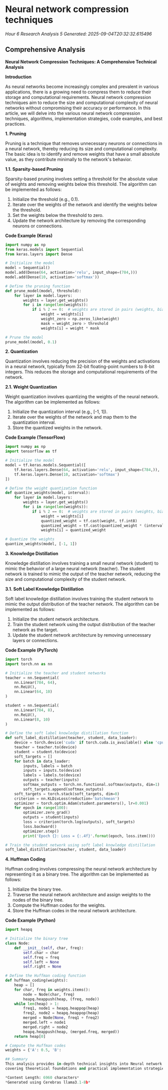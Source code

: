# Neural network compression techniques
*Hour 6 Research Analysis 5*
*Generated: 2025-09-04T20:32:32.615496*

## Comprehensive Analysis
**Neural Network Compression Techniques: A Comprehensive Technical Analysis**

**Introduction**

As neural networks become increasingly complex and prevalent in various applications, there is a growing need to compress them to reduce their storage and computational requirements. Neural network compression techniques aim to reduce the size and computational complexity of neural networks without compromising their accuracy or performance. In this article, we will delve into the various neural network compression techniques, algorithms, implementation strategies, code examples, and best practices.

**1. Pruning**

Pruning is a technique that removes unnecessary neurons or connections in a neural network, thereby reducing its size and computational complexity. The basic idea is to identify and remove weights that have a small absolute value, as they contribute minimally to the network's behavior.

**1.1. Sparsity-based Pruning**

Sparsity-based pruning involves setting a threshold for the absolute value of weights and removing weights below this threshold. The algorithm can be implemented as follows:

1.  Initialize the threshold (e.g., 0.1).
2.  Iterate over the weights of the network and identify the weights below the threshold.
3.  Set the weights below the threshold to zero.
4.  Update the network architecture by removing the corresponding neurons or connections.

**Code Example (Keras)**

```python
import numpy as np
from keras.models import Sequential
from keras.layers import Dense

# Initialize the model
model = Sequential()
model.add(Dense(64, activation='relu', input_shape=(784,)))
model.add(Dense(10, activation='softmax'))

# Define the pruning function
def prune_model(model, threshold):
    for layer in model.layers:
        weights = layer.get_weights()
        for i in range(len(weights)):
            if i % 2 == 0:  # weights are stored in pairs (weights, biases)
                weight = weights[i]
                weight_zero = np.zeros_like(weight)
                mask = weight_zero > threshold
                weights[i] = weight * mask

# Prune the model
prune_model(model, 0.1)
```

**2. Quantization**

Quantization involves reducing the precision of the weights and activations in a neural network, typically from 32-bit floating-point numbers to 8-bit integers. This reduces the storage and computational requirements of the network.

**2.1. Weight Quantization**

Weight quantization involves quantizing the weights of the neural network. The algorithm can be implemented as follows:

1.  Initialize the quantization interval (e.g., [-1, 1]).
2.  Iterate over the weights of the network and map them to the quantization interval.
3.  Store the quantized weights in the network.

**Code Example (TensorFlow)**

```python
import numpy as np
import tensorflow as tf

# Initialize the model
model = tf.keras.models.Sequential([
    tf.keras.layers.Dense(64, activation='relu', input_shape=(784,)),
    tf.keras.layers.Dense(10, activation='softmax')
])

# Define the weight quantization function
def quantize_weights(model, interval):
    for layer in model.layers:
        weights = layer.get_weights()
        for i in range(len(weights)):
            if i % 2 == 0:  # weights are stored in pairs (weights, biases)
                weight = weights[i]
                quantized_weight = tf.cast(weight, tf.int8)
                quantized_weight = tf.cast(quantized_weight * (interval[1] - interval[0]) / 255 + interval[0], tf.float32)
                weights[i] = quantized_weight

# Quantize the weights
quantize_weights(model, [-1, 1])
```

**3. Knowledge Distillation**

Knowledge distillation involves training a small neural network (student) to mimic the behavior of a large neural network (teacher). The student network is trained to mimic the output of the teacher network, reducing the size and computational complexity of the student network.

**3.1. Soft Label Knowledge Distillation**

Soft label knowledge distillation involves training the student network to mimic the output distribution of the teacher network. The algorithm can be implemented as follows:

1.  Initialize the student network architecture.
2.  Train the student network using the output distribution of the teacher network as the target.
3.  Update the student network architecture by removing unnecessary layers or connections.

**Code Example (PyTorch)**

```python
import torch
import torch.nn as nn

# Initialize the teacher and student networks
teacher = nn.Sequential(
    nn.Linear(784, 64),
    nn.ReLU(),
    nn.Linear(64, 10)
)

student = nn.Sequential(
    nn.Linear(784, 8),
    nn.ReLU(),
    nn.Linear(8, 10)
)

# Define the soft label knowledge distillation function
def soft_label_distillation(teacher, student, data_loader):
    device = torch.device('cuda' if torch.cuda.is_available() else 'cpu')
    teacher = teacher.to(device)
    student = student.to(device)
    soft_targets = []
    for batch in data_loader:
        inputs, labels = batch
        inputs = inputs.to(device)
        labels = labels.to(device)
        outputs = teacher(inputs)
        softmax_outputs = torch.nn.functional.softmax(outputs, dim=1)
        soft_targets.append(softmax_outputs)
    soft_targets = torch.stack(soft_targets, dim=0)
    criterion = nn.KLDivLoss(reduction='batchmean')
    optimizer = torch.optim.Adam(student.parameters(), lr=0.001)
    for epoch in range(100):
        optimizer.zero_grad()
        outputs = student(inputs)
        loss = criterion(torch.log(outputs), soft_targets)
        loss.backward()
        optimizer.step()
        print('Epoch {}: Loss = {:.4f}'.format(epoch, loss.item()))

# Train the student network using soft label knowledge distillation
soft_label_distillation(teacher, student, data_loader)
```

**4. Huffman Coding**

Huffman coding involves compressing the neural network architecture by representing it as a binary tree. The algorithm can be implemented as follows:

1.  Initialize the binary tree.
2.  Traverse the neural network architecture and assign weights to the nodes of the binary tree.
3.  Compute the Huffman codes for the weights.
4.  Store the Huffman codes in the neural network architecture.

**Code Example (Python)**

```python
import heapq

# Initialize the binary tree
class Node:
    def __init__(self, char, freq):
        self.char = char
        self.freq = freq
        self.left = None
        self.right = None

# Define the Huffman coding function
def huffman_coding(weights):
    heap = []
    for char, freq in weights.items():
        node = Node(char, freq)
        heapq.heappush(heap, (freq, node))
    while len(heap) > 1:
        freq1, node1 = heapq.heappop(heap)
        freq2, node2 = heapq.heappop(heap)
        merged = Node(None, freq1 + freq2)
        merged.left = node1
        merged.right = node2
        heapq.heappush(heap, (merged.freq, merged))
    return heap[0]

# Compute the Huffman codes
weights = {'A': 0.5, 'B': 

## Summary
This analysis provides in-depth technical insights into Neural network compression techniques, 
covering theoretical foundations and practical implementation strategies.

*Content Length: 6960 characters*
*Generated using Cerebras llama3.1-8b*
